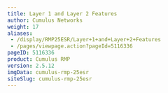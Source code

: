 ```yaml
---
title: Layer 1 and Layer 2 Features
author: Cumulus Networks
weight: 17
aliases:
 - /display/RMP25ESR/Layer+1+and+Layer+2+Features
 - /pages/viewpage.action?pageId=5116336
pageID: 5116336
product: Cumulus RMP
version: 2.5.12
imgData: cumulus-rmp-25esr
siteSlug: cumulus-rmp-25esr
---
```

<article id="html-search-results" class="ht-content" style="display: none;">

</article>

<footer id="ht-footer">

</footer>
